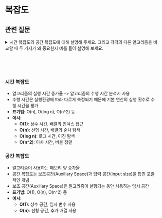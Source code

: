 # 복잡도

## 관련 질문
<details>
  <summary>시간 복잡도와 공간 복잡도에 대해 설명해 주세요. 그리고 각각의 다른 알고리즘을 비교할 때 두 가지가 왜 중요한지 예를 들어 설명해 보세요.</summary>
  <blockquote>
    시간 복잡도는 알고리즘이 입력 크기에 따라 실행되는 시간의 증가율을 나타내며, 주로 O(n), O(log n), O(n^2) 등의 형태로 표현됩니다. 예를 들어, 버블 정렬은 O(n^2)의 시간 복잡도를 가지므로 입력 데이터가 많을수록 성능이 급격히 저하됩니다. 공간 복잡도는 알고리즘이 실행되는 동안 사용하는 메모리 양을 나타내며, 시간 복잡도와 함께 알고리즘의 효율성을 평가하는 데 중요합니다. 예를 들어, 병합 정렬은 O(n)의 추가 공간 복잡도를 가지며, 이는 큰 입력 데이터에 대해 메모리 요구가 커짐을 의미합니다. 알고리즘을 비교할 때 시간 복잡도는 실행 속도를 평가하고, 공간 복잡도는 메모리 사용량을 평가하여 성능과 자원 소모를 종합적으로 이해하는 데 중요합니다.
  </blockquote>
</details>
<br/>

<br/><br/>

### 시간 복잡도
- 알고리즘의 실행 시간 증가율 -> 알고리즘의 수행 시간 분석시 사용
- 수행 시간은 실행환경에 따라 다르게 측정되기 때문에 기본 연산의 실행 횟수로 수행 시간을 평가
- **표기법**: O(n), O(log n), O(n^2) 등
- **예시**:
  - **O(1)**: 상수 시간, 배열의 인덱스 접근
  - **O(n)**: 선형 시간, 배열의 순차 탐색
  - **O(log n)**: 로그 시간, 이진 탐색
  - **O(n^2)**: 이차 시간, 버블 정렬

### 공간 복잡도
- 알고리즘이 사용하는 메모리 양 증가율
- 공간 복잡도는 보조공간(Auxiliary Space)과 입력 공간(input size)을 합친 포괄적인 개념
- 보조 공간(Auxiliary Space)은 알고리즘이 실행되는 동안 사용하는 임시 공간
- **표기법**: O(1), O(n), O(n^2) 등
- **예시**:
  - **O(1)**: 상수 공간, 임시 변수 사용
  - **O(n)**: 선형 공간, 추가 배열 사용
